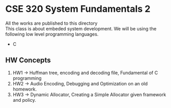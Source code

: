 # CSE 320 System Fundamentals 2
All the works are published to this directory <br />
This class is about embeded system development. We will be using the following low level programming languages.
- C   
## HW Concepts   
1. HW1 -> Huffman tree, encoding and decoding file, Fundamental of C programming
2. HW2 -> Audio Encoding, Debugging and Optimization on an old homework.
3. HW3 -> Dynamic Allocator, Creating a Simple Allocator given framework and policy.

